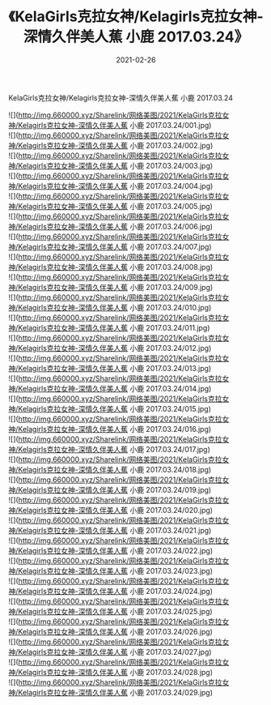 ﻿---
layout: post
title:  《KelaGirls克拉女神/Kelagirls克拉女神-深情久伴美人蕉 小鹿 2017.03.24》
date:   2021-02-26
img: http://img.660000.xyz/Sharelink/网络美图/2021/KelaGirls克拉女神/Kelagirls克拉女神-深情久伴美人蕉 小鹿 2017.03.24/000.jpg
categories: [美女, 清纯, 唯美]
---

KelaGirls克拉女神/Kelagirls克拉女神-深情久伴美人蕉 小鹿 2017.03.24

 ![](http://img.660000.xyz/Sharelink/网络美图/2021/KelaGirls克拉女神/Kelagirls克拉女神-深情久伴美人蕉 小鹿 2017.03.24/001.jpg) <br>![](http://img.660000.xyz/Sharelink/网络美图/2021/KelaGirls克拉女神/Kelagirls克拉女神-深情久伴美人蕉 小鹿 2017.03.24/002.jpg) <br>![](http://img.660000.xyz/Sharelink/网络美图/2021/KelaGirls克拉女神/Kelagirls克拉女神-深情久伴美人蕉 小鹿 2017.03.24/003.jpg) <br>![](http://img.660000.xyz/Sharelink/网络美图/2021/KelaGirls克拉女神/Kelagirls克拉女神-深情久伴美人蕉 小鹿 2017.03.24/004.jpg) <br>![](http://img.660000.xyz/Sharelink/网络美图/2021/KelaGirls克拉女神/Kelagirls克拉女神-深情久伴美人蕉 小鹿 2017.03.24/005.jpg) <br>![](http://img.660000.xyz/Sharelink/网络美图/2021/KelaGirls克拉女神/Kelagirls克拉女神-深情久伴美人蕉 小鹿 2017.03.24/006.jpg) <br>![](http://img.660000.xyz/Sharelink/网络美图/2021/KelaGirls克拉女神/Kelagirls克拉女神-深情久伴美人蕉 小鹿 2017.03.24/007.jpg) <br>![](http://img.660000.xyz/Sharelink/网络美图/2021/KelaGirls克拉女神/Kelagirls克拉女神-深情久伴美人蕉 小鹿 2017.03.24/008.jpg) <br>![](http://img.660000.xyz/Sharelink/网络美图/2021/KelaGirls克拉女神/Kelagirls克拉女神-深情久伴美人蕉 小鹿 2017.03.24/009.jpg) <br>![](http://img.660000.xyz/Sharelink/网络美图/2021/KelaGirls克拉女神/Kelagirls克拉女神-深情久伴美人蕉 小鹿 2017.03.24/010.jpg) <br>![](http://img.660000.xyz/Sharelink/网络美图/2021/KelaGirls克拉女神/Kelagirls克拉女神-深情久伴美人蕉 小鹿 2017.03.24/011.jpg) <br>![](http://img.660000.xyz/Sharelink/网络美图/2021/KelaGirls克拉女神/Kelagirls克拉女神-深情久伴美人蕉 小鹿 2017.03.24/012.jpg) <br>![](http://img.660000.xyz/Sharelink/网络美图/2021/KelaGirls克拉女神/Kelagirls克拉女神-深情久伴美人蕉 小鹿 2017.03.24/013.jpg) <br>![](http://img.660000.xyz/Sharelink/网络美图/2021/KelaGirls克拉女神/Kelagirls克拉女神-深情久伴美人蕉 小鹿 2017.03.24/014.jpg) <br>![](http://img.660000.xyz/Sharelink/网络美图/2021/KelaGirls克拉女神/Kelagirls克拉女神-深情久伴美人蕉 小鹿 2017.03.24/015.jpg) <br>![](http://img.660000.xyz/Sharelink/网络美图/2021/KelaGirls克拉女神/Kelagirls克拉女神-深情久伴美人蕉 小鹿 2017.03.24/016.jpg) <br>![](http://img.660000.xyz/Sharelink/网络美图/2021/KelaGirls克拉女神/Kelagirls克拉女神-深情久伴美人蕉 小鹿 2017.03.24/017.jpg) <br>![](http://img.660000.xyz/Sharelink/网络美图/2021/KelaGirls克拉女神/Kelagirls克拉女神-深情久伴美人蕉 小鹿 2017.03.24/018.jpg) <br>![](http://img.660000.xyz/Sharelink/网络美图/2021/KelaGirls克拉女神/Kelagirls克拉女神-深情久伴美人蕉 小鹿 2017.03.24/019.jpg) <br>![](http://img.660000.xyz/Sharelink/网络美图/2021/KelaGirls克拉女神/Kelagirls克拉女神-深情久伴美人蕉 小鹿 2017.03.24/020.jpg) <br>![](http://img.660000.xyz/Sharelink/网络美图/2021/KelaGirls克拉女神/Kelagirls克拉女神-深情久伴美人蕉 小鹿 2017.03.24/021.jpg) <br>![](http://img.660000.xyz/Sharelink/网络美图/2021/KelaGirls克拉女神/Kelagirls克拉女神-深情久伴美人蕉 小鹿 2017.03.24/022.jpg) <br>![](http://img.660000.xyz/Sharelink/网络美图/2021/KelaGirls克拉女神/Kelagirls克拉女神-深情久伴美人蕉 小鹿 2017.03.24/023.jpg) <br>![](http://img.660000.xyz/Sharelink/网络美图/2021/KelaGirls克拉女神/Kelagirls克拉女神-深情久伴美人蕉 小鹿 2017.03.24/024.jpg) <br>![](http://img.660000.xyz/Sharelink/网络美图/2021/KelaGirls克拉女神/Kelagirls克拉女神-深情久伴美人蕉 小鹿 2017.03.24/025.jpg) <br>![](http://img.660000.xyz/Sharelink/网络美图/2021/KelaGirls克拉女神/Kelagirls克拉女神-深情久伴美人蕉 小鹿 2017.03.24/026.jpg) <br>![](http://img.660000.xyz/Sharelink/网络美图/2021/KelaGirls克拉女神/Kelagirls克拉女神-深情久伴美人蕉 小鹿 2017.03.24/027.jpg) <br>![](http://img.660000.xyz/Sharelink/网络美图/2021/KelaGirls克拉女神/Kelagirls克拉女神-深情久伴美人蕉 小鹿 2017.03.24/028.jpg) <br>![](http://img.660000.xyz/Sharelink/网络美图/2021/KelaGirls克拉女神/Kelagirls克拉女神-深情久伴美人蕉 小鹿 2017.03.24/029.jpg) <br>